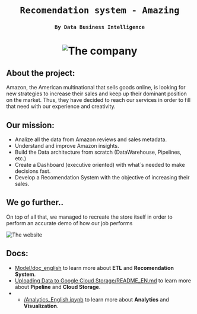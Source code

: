 
# <h1 align="center">**`Recomendation system - Amazing`**</h1>  
### <h3 align="center">**`By Data Business Intelligence`**</h3>   
# <h1 align="center">![The company](https://i.imgur.com/TmQaBXD.png)</h1>  


## About the project:  
 
Amazon, the American multinational that sells goods online, is looking for new strategies to increase their sales and keep up their dominant position on the market. Thus, they have decided to reach our services in order to fill that need with our experience and creativity.  
   
 ## Our mission:  
 - Analize all the data from Amazon reviews and sales metadata.
 - Understand and improve Amazon insights.
 - Build the Data architecture from scratch (DataWarehouse, Pipelines, etc.)
 - Create a Dashboard (executive oriented) with what´s needed to make decisions fast.
 - Develop a Recomendation System with the objective of increasing their sales.
 
 
 ## We go further..
 On top of all that, we managed to recreate the store itself in order to perform an accurate demo of how our job performs
 




![The website](https://i.imgur.com/N0UCTIe.png)


## Docs:
- [Model/doc_english](https://github.com/joacota2/PF-DATASCIENCE/blob/main/Modelo/doc_english.md) to learn more about **ETL** and **Recomendation System**.
- [Uploading Data to Google Cloud Storage/README_EN.md](https://github.com/joacota2/PF-DATASCIENCE/blob/main/Uploading%20Data%20to%20Google%20Cloud%20Storage/README_EN.md) to learn more about **Pipeline** and **Cloud Storage**.  
- - [/Analytics_English.ipynb](https://github.com/joacota2/PF-DATASCIENCE/blob/main/Analytics_English.ipynb) to learn more about **Analytics** and **Visualization**.

